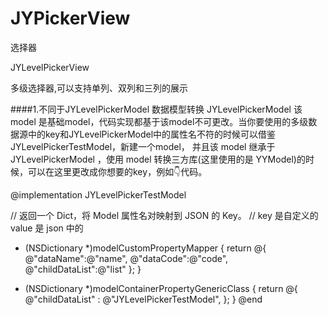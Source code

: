 # JYPickerView
选择器


JYLevelPickerView

多级选择器,可以支持单列、双列和三列的展示

####1.不同于JYLevelPickerModel 数据模型转换 JYLevelPickerModel 该model 是基础model，代码实现都基于该model不可更改。当你要使用的多级数据源中的key和JYLevelPickerModel中的属性名不符的时候可以借鉴 JYLevelPickerTestModel，新建一个model， 并且该 model 继承于 JYLevelPickerModel ，使用 model 转换三方库(这里使用的是 YYModel)的时候，可以在这里更改成你想要的key，例如👇代码。

@implementation JYLevelPickerTestModel

// 返回一个 Dict，将 Model 属性名对映射到 JSON 的 Key。
// key 是自定义的   value 是 json 中的
+ (NSDictionary *)modelCustomPropertyMapper {
    return @{
             @"dataName":@"name",
             @"dataCode":@"code",
             @"childDataList":@"list"
             };
}

+ (NSDictionary *)modelContainerPropertyGenericClass {
    return @{
             @"childDataList" : @"JYLevelPickerTestModel",
             };
}
@end
